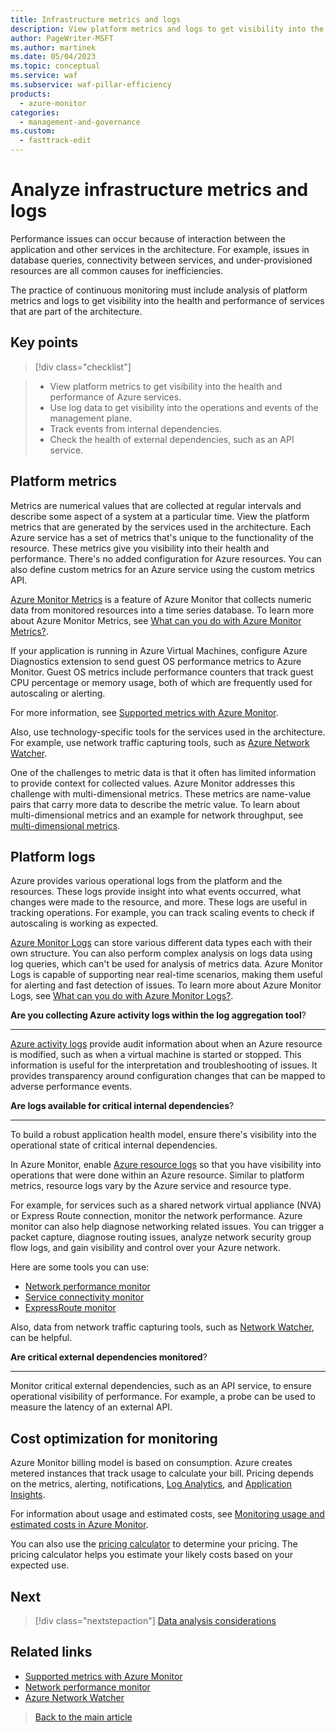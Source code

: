 ```yaml
---
title: Infrastructure metrics and logs
description: View platform metrics and logs to get visibility into the health and performance of services that are part of the architecture.
author: PageWriter-MSFT
ms.author: martinek
ms.date: 05/04/2023
ms.topic: conceptual
ms.service: waf
ms.subservice: waf-pillar-efficiency
products:
  - azure-monitor
categories:
  - management-and-governance
ms.custom:
  - fasttrack-edit
---
```


# Analyze infrastructure metrics and logs

Performance issues can occur because of interaction between the application and other services in the architecture. For example, issues in database queries, connectivity between services, and under-provisioned resources are all common causes for inefficiencies.

The practice of continuous monitoring must include analysis of platform metrics and logs to get visibility into the health and performance of services that are part of the architecture.

## Key points

> [!div class="checklist"]

> - View platform metrics to get visibility into the health and performance of Azure services.
> - Use log data to get visibility into the operations and events of the management plane.
> - Track events from internal dependencies.
> - Check the health of external dependencies, such as an API service.

## Platform metrics

Metrics are numerical values that are collected at regular intervals and describe some aspect of a system at a particular time. View the platform metrics that are generated by the services used in the architecture. Each Azure service has a set of metrics that's unique to the functionality of the resource. These metrics give you visibility into their health and performance. There's no added configuration for Azure resources. You can also define custom metrics for an Azure service using the custom metrics API.

[Azure Monitor Metrics](/azure/azure-monitor/platform/data-platform-metrics) is a feature of Azure Monitor that collects numeric data from monitored resources into a time series database.  To learn more about Azure Monitor Metrics, see [What can you do with Azure Monitor Metrics?](/azure/azure-monitor/platform/data-platform-metrics#what-can-you-do-with-azure-monitor-metrics).

If your application is running in Azure Virtual Machines, configure Azure Diagnostics extension to send guest OS performance metrics to Azure Monitor. Guest OS metrics include performance counters that track guest CPU percentage or memory usage, both of which are frequently used for autoscaling or alerting.

For more information, see [Supported metrics with Azure Monitor](/azure/azure-monitor/essentials/metrics-supported).

Also, use technology-specific tools for the services used in the architecture. For example, use network traffic capturing tools, such as [Azure Network Watcher](/azure/network-watcher/network-watcher-monitoring-overview).

One of the challenges to metric data is that it often has limited information to provide context for collected values. Azure Monitor addresses this challenge with multi-dimensional metrics. These metrics are name-value pairs that carry more data to describe the metric value. To learn about multi-dimensional metrics and an example for network throughput, see [multi-dimensional metrics](/azure/azure-monitor/platform/data-platform-metrics#multi-dimensional-metrics).

## Platform logs

Azure provides various operational logs from the platform and the resources. These logs provide insight into what events occurred, what changes were made to the resource, and more. These logs are useful in tracking operations. For example, you can track  scaling events to check if autoscaling is working as expected.

[Azure Monitor Logs](/azure/azure-monitor/platform/data-platform-logs) can store various different data types each with their own structure. You can also perform complex analysis on logs data using log queries, which can't be used for analysis of metrics data. Azure Monitor Logs is capable of supporting near real-time scenarios, making them useful for alerting and fast detection of issues. To learn more about Azure Monitor Logs, see [What can you do with Azure Monitor Logs?](/azure/azure-monitor/platform/data-platform-logs#what-can-you-do-with-azure-monitor-logs).

**Are you collecting Azure activity logs within the log aggregation tool**?
***

[Azure activity logs](/azure/azure-monitor/essentials/activity-log) provide audit information about when an Azure resource is modified, such as when a virtual machine is started or stopped. This information is useful for the interpretation and troubleshooting of issues. It provides transparency around configuration changes that can be mapped to adverse performance events.

**Are logs available for critical internal dependencies**?
***
To build a robust application health model, ensure there's visibility into the operational state of critical internal dependencies.

In Azure Monitor, enable [Azure resource logs](/azure/azure-monitor/essentials/resource-logs) so that you have visibility into operations that were done within an Azure resource. Similar to platform metrics, resource logs vary by the Azure service and resource type.

For example, for services such as a shared network virtual appliance (NVA) or Express Route connection, monitor the network performance. Azure monitor can also help diagnose networking related issues. You can trigger a packet capture, diagnose routing issues, analyze network security group flow logs, and gain visibility and control over your Azure network.

Here are some tools you can use:

- [Network performance monitor](/azure/azure-monitor/insights/network-performance-monitor-performance-monitor)
- [Service connectivity monitor](/azure/azure-monitor/insights/network-performance-monitor-service-connectivity)
- [ExpressRoute monitor](/azure/azure-monitor/insights/network-performance-monitor-expressroute)

Also, data from network traffic capturing tools, such as [Network Watcher](/azure/network-watcher/network-watcher-monitoring-overview), can be helpful.

**Are critical external dependencies monitored**?
***

Monitor critical external dependencies, such as an API service, to ensure operational visibility of performance. For example, a probe can be used to measure the latency of an external API.

## Cost optimization for monitoring

Azure Monitor billing model is based on consumption. Azure creates metered instances that track usage  to calculate your bill. Pricing depends on the metrics, alerting, notifications, [Log Analytics](/azure/azure-monitor/logs/log-analytics-overview), and [Application Insights](/azure/azure-monitor/app/app-insights-overview).

For information about usage and estimated costs, see [Monitoring usage and estimated costs in Azure Monitor](/azure/azure-monitor/platform/usage-estimated-costs).

You can also use the [pricing calculator](https://azure.microsoft.com/pricing/calculator/) to determine your pricing. The pricing calculator helps you estimate your likely costs based on your expected use.

## Next

> [!div class="nextstepaction"]
> [Data analysis considerations](monitor-analyze.md)

## Related links

- [Supported metrics with Azure Monitor](/azure/azure-monitor/essentials/metrics-supported)
- [Network performance monitor](/azure/azure-monitor/insights/network-performance-monitor)
- [Azure Network Watcher](/azure/network-watcher/network-watcher-monitoring-overview)

> [Back to the main article](checklist.md)
